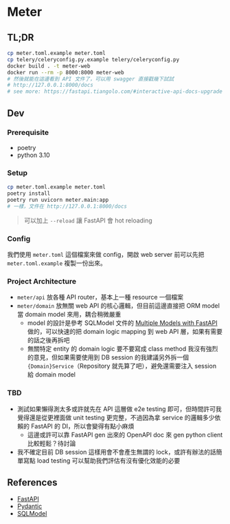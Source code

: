 # Meter

## TL;DR

```bash
cp meter.toml.example meter.toml
cp telery/celeryconfig.py.example telery/celeryconfig.py
docker build . -t meter-web
docker run --rm -p 8000:8000 meter-web
# 然後就能在這邊看到 API 文件了，可以用 swagger 直接戳幾下試試
# http://127.0.0.1:8000/docs
# see more: https://fastapi.tiangolo.com/#interactive-api-docs-upgrade
```

## Dev

### Prerequisite

- poetry
- python 3.10

### Setup

```bash
cp meter.toml.example meter.toml
poetry install
poetry run uvicorn meter.main:app
# 一樣，文件在 http://127.0.0.1:8000/docs
```

> 可以加上 `--reload` 讓 FastAPI 會 hot reloading

### Config

我們使用 `meter.toml` 這個檔案來做 config，開啟 web server 前可以先把 `meter.toml.example` 複製一份出來。

### Project Architecture

- `meter/api` 放各種 API router，基本上一種 resource 一個檔案
- `meter/domain` 放無關 web API 的核心邏輯，但目前這邊直接把 ORM model 當 domain model 來用，耦合稍微嚴重
  - model 的設計是參考 SQLModel 文件的 [Multiple Models with FastAPI](https://sqlmodel.tiangolo.com/tutorial/fastapi/multiple-models/) 做的，可以快速的把 domain logic mapping 到 web API 層，如果有需要的話之後再拆吧
  - 無關特定 entity 的 domain logic 要不要寫成 class method 我沒有強烈的意見，但如果需要使用到 DB session 的我建議另外拆一個 `{Domain}Service`（Repository 就先算了吧），避免還需要注入 session 給 domain model

### TBD

- 測試如果懶得測太多或許就先在 API 這層做 e2e testing 即可，但時間許可我覺得還是從更裡面做 unit testing 更完整，不過因為拿 service 的邏輯多少依賴的 FastAPI 的 DI，所以會變得有點小麻煩
  - 這邊或許可以靠 FastAPI gen 出來的 OpenAPI doc 來 gen python client 比較輕鬆？待討論
- 我不確定目前 DB session 這樣用會不會產生無謂的 lock，或許有辦法的話簡單寫點 load testing 可以幫助我們評估有沒有優化效能的必要

## References

- [FastAPI](https://fastapi.tiangolo.com/)
- [Pydantic](https://docs.pydantic.dev/)
- [SQLModel](https://sqlmodel.tiangolo.com/)
